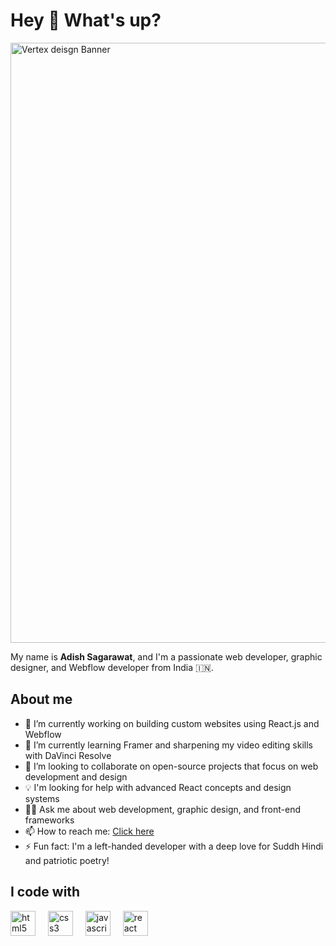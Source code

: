 # Hey 👋 What's up?

<img width="960" alt="Vertex deisgn Banner" src="https://github.com/user-attachments/assets/83c10934-2d5f-4a3c-bee7-d9ad3538e170">

My name is **Adish Sagarawat**, and I'm a passionate web developer, graphic designer, and Webflow developer from India 🇮🇳.

## About me

- 🔭 I’m currently working on building custom websites using React.js and Webflow  
- 🌱 I’m currently learning Framer and sharpening my video editing skills with DaVinci Resolve  
- 🤝 I’m looking to collaborate on open-source projects that focus on web development and design  
- 💡 I'm looking for help with advanced React concepts and design systems  
- 🧑‍💻 Ask me about web development, graphic design, and front-end frameworks  
- 📫 How to reach me: [Click here](https://designvertex.t.me/)  
- ⚡ Fun fact: I'm a left-handed developer with a deep love for Suddh Hindi and patriotic poetry!  

## I code with

<div align="left">
  <img src="https://cdn.jsdelivr.net/gh/devicons/devicon/icons/html5/html5-original.svg" height="40" alt="html5 logo" />
  <img width="12" />
  <img src="https://cdn.jsdelivr.net/gh/devicons/devicon/icons/css3/css3-original.svg" height="40" alt="css3 logo" />
  <img width="12" />
  <img src="https://cdn.jsdelivr.net/gh/devicons/devicon/icons/javascript/javascript-original.svg" height="40" alt="javascript logo" />
  <img width="12" />
  <img src="https://cdn.jsdelivr.net/gh/devicons/devicon/icons/react/react-original.svg" height="40" alt="react logo" />
</div>
